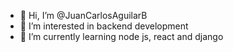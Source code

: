 - 👋 Hi, I’m @JuanCarlosAguilarB
- 👀 I’m interested in backend development
- 🌱 I’m currently learning node js, react and django

<!---
JuanCarlosAguilarB/JuanCarlosAguilarB is a ✨ special ✨ repository because its `README.md` (this file) appears on your GitHub profile.
You can click the Preview link to take a look at your changes.
--->
